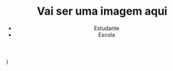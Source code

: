
<!DOCTYPE html>
<html lang="en">
<head>
    <meta charset="UTF-8">
    <meta http-equiv="X-UA-Compatible" content="IE=edge">
    <meta name="viewport" content="width=device-width, initial-scale=1.0">
</head>

</html>
<header>
    <h1>Vai ser uma imagem aqui</h1>
    <ul>
    <li>Estudante</li>
    <li>Escola</li>
    </ul>
    </header
  body {
    background-color: #383D58;
    color white;
    
    }
